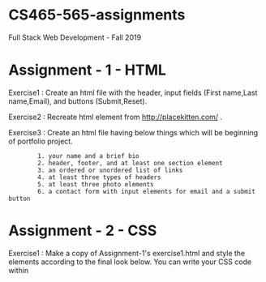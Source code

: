 # CS465-565-assignments
Full Stack Web Development - Fall 2019 

# Assignment - 1 - HTML

 Exercise1 : Create an html file with the header, input fields (First name,Last name,Email), and buttons (Submit,Reset). 
 
 Exercise2 : Recreate html element from http://placekitten.com/ . 
 
 Exercise3 : Create an html file having below things which will be beginning of portfolio project.
 
            1. your name and a brief bio
            2. header, footer, and at least one section element
            3. an ordered or unordered list of links
            4. at least three types of headers
            5. at least three photo elements
            6. a contact form with input elements for email and a submit button           
            
# Assignment - 2 - CSS

  Exercise1 : Make a copy of Assignment-1's exercise1.html and style the elements according to the final look below. You can write your     CSS code within <style> tags within your .html file or you can create an exercise1.css file and link to it.
  
        ❏ To center the form I have used flex display.
        ❏ I have used linear-gradient for background color.
        ❏ I have used :hover and :focus selector to change color of button Whenever the user hovers or focuses on a button.

  Exercise2 : I have used CSS grid to style the elements of Assignment-1's exercise2.html to make it loosely same as the website http://placekitten.com/. 
  
  Exercise3 : I have started styling my portfolio with CSS.
  
  # Assignment - 3 - CSS Layout and Bootstrap
  
    Exercise1 : I have created form usign Bootstrap. And to center form (Vertically and horizontally) I have used flex. 
    
    Exercise2 : I have created this layout using Bootstrap grid system.
    
    Exercise3 : I have created this layout using inline block.
    
    Exercise4 : I have created this layout using bootstrap grid system.
    
    Exercise5 : I have created this layout using flexbox.
    
    Exercise6 : I have created this layout using CSS grid.
    
    Exercise7 : I have created this layout using flexbox.
    
    Exercise8 : I have created this layout using bootstrap grid system.
    
 # Assignment - 4 - JavaScript
 
    Exercise1 : I have Written a program using JavaScript that uses console.log to print all the numbers from 1 to 100, with some             exceptions. For numbers divisible by 3, print “fizz” and for numbers divisible by 5 (but not 3), print “buzz. For numbers divisible by     3 and 5, print “fizzbuzz.”
    
    Exercise2 : I have written a program to reverse a number using JavaScript. For example for input = 231756 output will be 657132.
    
    Exercise3 : I have written JavaScript program for Assignment-3's Bootstrap form that Whenever the user submits the form, output the       data from the form in the following format to the console:
       name: Jane Doe
       email: jane@janedoe.com 
       message: This is a test message.
    and Whenever the user clicks the “reset” button, reset the values of each input field.
    
    Exercise4 : I have written JavaScript program to output current width and height of window whenever it is resized. To display output I     have used two divs.
    
    Exercise5 : I have created button and whenever user clicks on button background color will be changed randomly. For that I have           written Javascript program to generate random hexcode to change background color.
    
  # Assignment 5 - Node and Express
    Used bootstrap form created in privous assignment for this assignment. I have assigned action="/submit" and method="POST" to form 
    element which will send the data of name, email and comment of from to server when user will submit the form. In your app.js, I have
    created an Express server and handle the route indicated in the form above and print the name, email, and comment in the appropriate
    page. I have used body-parser middleware for parsing incoming request bodies.
    
  # Assignment 6 - Node, Express, React, Angular, TypeScript, Vue
  
    Completed below tutorials : 
    
    1. Intro to React - Reactjs.org: https://reactjs.org/tutorial/tutorial.html 
        
    2. Create Your First Angular App - Codelabs:https://codelab.fun/angular/create-first-app/intro
       Modified Files : 
       1. my-angular-app/src/index.html
       2. my-angular-app/src/main.ts
       3. my-angular-app/src/app/app.module.ts
       4. my-angular-app/src/app/app.component.ts
    
    3. Mini Workshop 1 - Build a Simple Pet Fetching Web Application - Vue
       Vixens: https://workshops.vuevixens.org/workshop/minis/mini1.html
    
  
